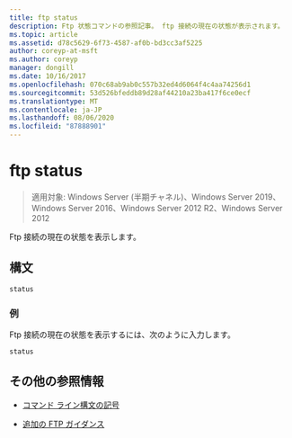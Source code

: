 ```yaml
---
title: ftp status
description: Ftp 状態コマンドの参照記事。 ftp 接続の現在の状態が表示されます。
ms.topic: article
ms.assetid: d78c5629-6f73-4587-af0b-bd3cc3af5225
author: coreyp-at-msft
ms.author: coreyp
manager: dongill
ms.date: 10/16/2017
ms.openlocfilehash: 070c68ab9ab0c557b32ed4d6064f4c4aa74256d1
ms.sourcegitcommit: 53d526bfeddb89d28af44210a23ba417f6ce0ecf
ms.translationtype: MT
ms.contentlocale: ja-JP
ms.lasthandoff: 08/06/2020
ms.locfileid: "87888901"
---
```

# <a name="ftp-status"></a>ftp status

> 適用対象: Windows Server (半期チャネル)、Windows Server 2019、Windows Server 2016、Windows Server 2012 R2、Windows Server 2012

Ftp 接続の現在の状態を表示します。

## <a name="syntax"></a>構文

```
status
```

### <a name="examples"></a>例

Ftp 接続の現在の状態を表示するには、次のように入力します。

```
status
```

## <a name="additional-references"></a>その他の参照情報

- [コマンド ライン構文の記号](command-line-syntax-key.md)

- [追加の FTP ガイダンス](/previous-versions/orphan-topics/ws.10/cc756013(v=ws.10))
